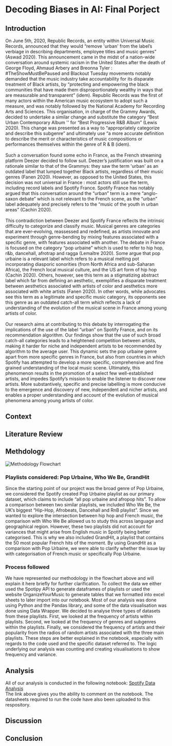 # Decoding Biases in AI: Final Porject

## Introduction

On June 5th, 2020, Republic Records, an entity within Universal Music Records, announced that they would “remove 'urban' from the label’s verbiage in describing departments, employee titles and music genres” (Aswad 2020). This announcement came in the midst of a nation-wide conversation around systemic racism in the United States after the death of George Floyd, Ahmaud Arbery and Breonna Tyler : #TheShowMustBePaused and Blackout Tuesday movements notably demanded that the music industry take accountability for its disparate treatment of Black artists, by “protecting and empowering the black communities that have made them disproportionately wealthy in ways that are measurable and transparent” (idem). Republic Records was the first of many actors within the American music ecosystem to adopt such a measure, and was notably followed by the National Academy for Recording Arts and Sciences. This organisation, in charge of the Grammy Awards, decided to undertake a similar change and substitute the category “Best Urban Contemporary Album '' for “Best Progressive R&B Album” (Lewis 2020). This change was presented as a way to “appropriately categorize and describe this subgenre” and ultimately use “a more accurate definition to describe the merit or characteristics of music compositions or performances themselves within the genre of R & B (idem). 
\
\
Such a conversation found some echo in France, as the French streaming platform Deezer decided to follow suit. Deezer’s justification was built on a rationale similar to that of the Grammys: they saw the term 'urban' as an outdated label that lumped together Black artists, regardless of their music genres (Fanen 2020). However, as opposed to the United States, this decision was not universal in France : most actors still use the term, including record labels and Spotify France. Spotify France has notably argued that this conversation around the “urban” term is a mere “anglo-saxon debate” which is not relevant to the French scene, as the “urban” label adequately and precisely refers to the “music of the youth in urban areas” (Cachin 2020). 
\
\
This contradiction between Deezer and Spotify France reflects the intrinsic difficulty to categorize and classify music. Musical genres are categories that are ever-evolving, reassessed and redefined, as artists innovate and experiment through genre-bending by mixing features associated with a specific genre, with features associated with another. The debate in France is focused on the category “pop urbaine” which is used to refer to hip hop, r&b, dancehall, afrotrap and ragga (Lemaître 2020). Some argue that pop urbaine is a relevant label which refers to a musical melting pot incorporating diasporic sonorities (from North Africa and sub-Saharan Africa), the French local musical culture, and the US art form of hip hop (Cachin 2020). Others, however, see this term as a stigmatizing abstract label which far from defining an aesthetic, exemplifies a disparate treatment between aesthetics associated with artists of color and aesthetics more associated with white artists (Fanen 2020).  In other words, while advocates see this term as a legitimate and specific music category, its opponents see this genre as an outdated catch-all term which reflects a lack of understanding of the evolution of the musical scene in France among young artists of color. 
\
\
Our research aims at contributing to this debate by interrogating the implications of the use of the label “urban” on Spotify France, and on its recommendation algorithm. Our findings show that the use of such broad catch-all categories leads to a heightened competition between artists, making it harder for niche and independent artists to be recommended by algorithm to the average user. This dynamic sets the pop urbaine genre apart from more specific genres in France, but also from countries in which Spotify has attempted to develop a more specific, comprehensive and fine grained understanding of the local music scene. Ultimately, this phenomenon results in the promotion of a select few well-established artists, and impedes Spotify’s mission to enable the listener to discover new artists. More substantively, specific and precise labelling is more conducive to the emergence and discovery of new, independent and nicher artists, and enables a proper understanding and account of the evolution of musical phenomena among young artists of color.


## Context

## Literature Review

## Methdology

![Methodology Flowchart](/../main/spotify@1.5x.png)

### Playlists considered: Pop Urbaine, Who We Be, GrandHit

Since the starting point of our project was the broad genre of Pop Urbaine, we considered the Spotify created Pop Urbaine playlist as our primary dataset, which claims to include “all pop urbaine and afropop hits”. To allow a comparison between two similar playlists, we included Who We Be, the UK’s biggest “Hip-Hop, Afrobeats, Dancehall and RnB playlist”.  Since we wanted to explore the intersection between hip hop and French music, the comparison with Who We Be allowed us to study this across language and geographical region. However, these two playlists did not account for variances that might arise from English music in Spotify being better categorised. This is why we also included GrandHit, a playlist that contains the 50 most popular French hits of the moment. By using GrandHit as a comparison with Pop Urbaine, we were able to clarify whether the issue lay with categorisation of French music or specifically Pop Urbaine. 

### Process followed

We have represented our methodology in the flowchart above and  will explain it here briefly for further clarification. To collect the data we either used the Spotipy API to generate dataframes of playlists or used the website OrganizeYourMusic to generate tables that we formatted into excel sheets to later import into our notebook. Most of our analysis was done using Python and the Pandas library, and some of the data visualisation was done using Data Wrapper.  We decided to analyse three types of datasets from these playlists. First, we looked at the frequency of artists within playlists. Second, we looked at the frequency of genres and subgenres within the playlists. Finally, we considered the frequency of artists and their popularity from the radios of random artists associated with the three main playlists. These steps are better explained in the notebook, especially with regards to the code used and the specific dataset referred to. The logic underlying our analysis was counting and creating visualisations to show frequency and variance. 

## Analysis

All of our analysis is conducted in the following notebook: [Spotify Data Analysis](https://colab.research.google.com/drive/1w99D_v5jLEBoDnfZvAtqSLsCKjXunA2l?usp=sharing) \
The link above gives you the ability to comment on the notebook. The datasheets required to run the code have also been uploaded to this respository.

## Discussion

## Conclusion
